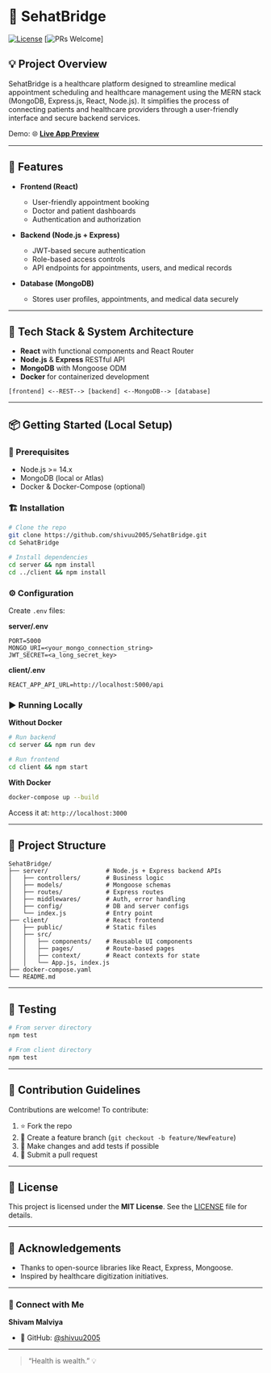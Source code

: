 # 🏥 SehatBridge

[![License](https://img.shields.io/badge/license-MIT-green.svg)](LICENSE)
[![PRs Welcome](https://img.shields.io/badge/PRs-welcome-brightgreen.svg)]

## 💡 Project Overview

SehatBridge is a healthcare platform designed to streamline medical appointment scheduling and healthcare management using the MERN stack (MongoDB, Express.js, React, Node.js). It simplifies the process of connecting patients and healthcare providers through a user-friendly interface and secure backend services.

Demo: 🌐 **[Live App Preview](https://sehatbridge.tech2stack.com)**

---

## 🚀 Features

- **Frontend (React)**  
  - User-friendly appointment booking
  - Doctor and patient dashboards
  - Authentication and authorization

- **Backend (Node.js + Express)**  
  - JWT-based secure authentication
  - Role-based access controls
  - API endpoints for appointments, users, and medical records

- **Database (MongoDB)**  
  - Stores user profiles, appointments, and medical data securely

---

## 🔧 Tech Stack & System Architecture

- **React** with functional components and React Router
- **Node.js** & **Express** RESTful API
- **MongoDB** with Mongoose ODM
- **Docker** for containerized development

```
[frontend] <--REST--> [backend] <--MongoDB--> [database]
```

---

## 📦 Getting Started (Local Setup)

### 🔧 Prerequisites

- Node.js >= 14.x
- MongoDB (local or Atlas)
- Docker & Docker-Compose (optional)

### 🏗️ Installation

```bash
# Clone the repo
git clone https://github.com/shivuu2005/SehatBridge.git
cd SehatBridge

# Install dependencies
cd server && npm install
cd ../client && npm install
```

### ⚙️ Configuration

Create `.env` files:

**server/.env**
```
PORT=5000
MONGO_URI=<your_mongo_connection_string>
JWT_SECRET=<a_long_secret_key>
```

**client/.env**
```
REACT_APP_API_URL=http://localhost:5000/api
```

### ▶️ Running Locally

**Without Docker**
```bash
# Run backend
cd server && npm run dev

# Run frontend
cd client && npm start
```

**With Docker**
```bash
docker-compose up --build
```

Access it at: `http://localhost:3000`

---

## 📂 Project Structure

```
SehatBridge/
├── server/                # Node.js + Express backend APIs
│   ├── controllers/       # Business logic
│   ├── models/            # Mongoose schemas
│   ├── routes/            # Express routes
│   ├── middlewares/       # Auth, error handling
│   ├── config/            # DB and server configs
│   └── index.js           # Entry point
├── client/                # React frontend
│   ├── public/            # Static files
│   ├── src/
│   │   ├── components/    # Reusable UI components
│   │   ├── pages/         # Route-based pages
│   │   ├── context/       # React contexts for state
│   │   └── App.js, index.js
├── docker-compose.yaml
└── README.md
```

---

## 🧪 Testing

```bash
# From server directory
npm test

# From client directory
npm test
```

---

## 🤝 Contribution Guidelines

Contributions are welcome! To contribute:

1. ⭐ Fork the repo
2. 🔧 Create a feature branch (`git checkout -b feature/NewFeature`)
3. 🧹 Make changes and add tests if possible
4. 📄 Submit a pull request

---

## 📝 License

This project is licensed under the **MIT License**. See the [LICENSE](LICENSE) file for details.

---

## 🙌 Acknowledgements

- Thanks to open-source libraries like React, Express, Mongoose.
- Inspired by healthcare digitization initiatives.

---

### 📢 Connect with Me

**Shivam Malviya**
- 👤 GitHub: [@shivuu2005](https://github.com/shivuu2005)


---

> “Health is wealth.” 💡
